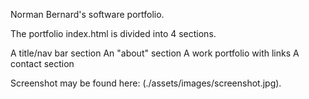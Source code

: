 Norman Bernard's software portfolio.

The portfolio index.html is divided into 4 sections.

A title/nav bar section
An "about" section
A work portfolio with links
A contact section

Screenshot may be found here: (./assets/images/screenshot.jpg).